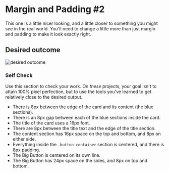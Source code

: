 # Margin and Padding #2

This one is a little nicer looking, and a little closer to something you might see in the real world. You'll need to change a little more than just margin and padding to make it look exactly right.

## Desired outcome
![desired outcome](./desired-outcome.png)

### Self Check
Use this section to check your work. On _these_ projects, your goal isn't to attain 100% pixel perfection, but to use the tools you've learned to get relatively close to the desired output.

- There is 8px between the edge of the card and its content (the blue sections).
- There is an 8px gap between each of the blue sections inside the card.
- The title of the card uses a 16px font.
- There are 8px between the title text and the edge of the title section.
- The content section has 16px space on the top and bottom, and 8px on either side.
- Everything inside the `.button-container` section is centered, and there is 8px padding.
- The Big Button is centered on its own line.
- The Big Button has 24px space on the sides, and 8px on top and bottom.


<!--
3 main block elements
  3rd block element contains a smaller block element (button)

Margins:
  1st block element margin-top large
  All other margins appear equal

Padding:
  1st block element: equal all sides
  2nd block element: top and bottom appears equal, left appears smaller
  3rd block element: text is centred = left/right padding are set to auto
  

Typography
  Font-size: larger in 2nd and 3rd block element
  Font-weight: 1st block element less bold



-->
